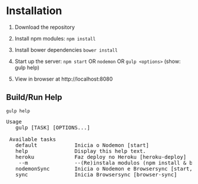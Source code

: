 # Installation
1. Download the repository
2. Install npm modules: `npm install`
3. Install bower dependencies `bower install`
4. Start up the server:
 `npm start` OR  `nodemon` OR `gulp <options>` (show: gulp help)
 
5. View in browser at http://localhost:8080

## Build/Run Help
`gulp help`

<pre>
Usage
   gulp [TASK] [OPTIONS...]
 
 Available tasks
   default            Inicia o Nodemon [start]
   help               Display this help text.
   heroku             Faz deploy no Heroku [heroku-deploy] 
    --m               --(Re)instala modulos (npm install & bower install)
   nodemonSync        Inicia o Nodemon e Browsersync [start, browser-sync]
   sync               Inicia Browsersync [browser-sync]
</pre>
